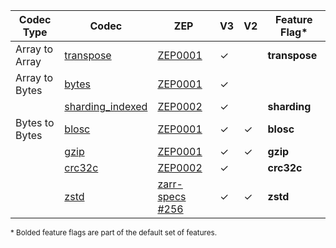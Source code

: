 | Codec Type     | Codec              | ZEP               | V3      | V2      | Feature Flag* |
| -------------- | ------------------ | ----------------- | ------- | ------- | ------------- |
| Array to Array | [transpose]        | [ZEP0001]         | &check; |         | **transpose** |
| Array to Bytes | [bytes]            | [ZEP0001]         | &check; |         |               |
|                | [sharding_indexed] | [ZEP0002]         | &check; |         | **sharding**  |
| Bytes to Bytes | [blosc]            | [ZEP0001]         | &check; | &check; | **blosc**     |
|                | [gzip]             | [ZEP0001]         | &check; | &check; | **gzip**      |
|                | [crc32c]           | [ZEP0002]         | &check; |         | **crc32c**    |
|                | [zstd]             | [zarr-specs #256] | &check; | &check; | **zstd**      |

<sup>\* Bolded feature flags are part of the default set of features.</sup>

[ZEP0001]: https://zarr.dev/zeps/accepted/ZEP0001.html
[ZEP0002]: https://zarr.dev/zeps/accepted/ZEP0001.html
[zarr-specs #256]: https://github.com/zarr-developers/zarr-specs/pull/256

[transpose]: crate::array::codec::array_to_array::transpose
[bytes]: crate::array::codec::array_to_bytes::bytes
[sharding_indexed]: crate::array::codec::array_to_bytes::sharding
[blosc]: crate::array::codec::bytes_to_bytes::blosc
[gzip]: crate::array::codec::bytes_to_bytes::gzip
[crc32c]: crate::array::codec::bytes_to_bytes::crc32c
[zstd]: crate::array::codec::bytes_to_bytes::zstd
